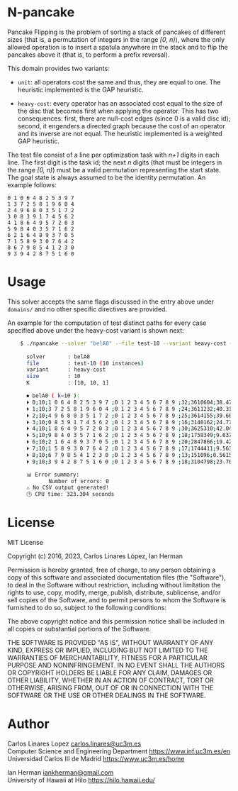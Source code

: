 # N-pancake #

Pancake Flipping is the problem of sorting a stack of pancakes of different
sizes (that is, a permutation of integers in the range *[0, n)*), where the only
allowed operation is to insert a spatula anywhere in the stack and to flip the
pancakes above it (that is, to perform a prefix reversal). 

This domain provides two variants:

* `unit`: all operators cost the same and thus, they are equal to one. The
  heuristic implemented is the GAP heuristic.
  
* `heavy-cost`: every operator has an associated cost equal to the size of the
  disc that becomes first when applying the operator. This has two consequences:
  first, there are null-cost edges (since 0 is a valid disc id); second, it
  engenders a directed graph because the cost of an operator and its inverse are
  not equal. The heuristic implemented is a weighted GAP heuristic.

The test file consist of a line per optimization task with *n+1* digits in each
line. The first digit is the task id; the next *n* digits (that must be integers
in the range *[0, n)*) must be a valid permutation representing the start state.
The goal state is always assumed to be the identity permutation. An example
follows:

``` text
0 1 0 6 4 8 2 5 3 9 7
1 3 7 2 5 8 1 9 6 0 4
2 4 9 6 8 0 3 5 1 7 2
3 0 8 3 9 1 7 4 5 6 2
4 1 8 6 4 9 5 7 2 0 3
5 9 8 4 0 3 5 7 1 6 2
6 2 1 6 4 8 9 3 7 0 5
7 1 5 8 9 3 0 7 6 4 2
8 6 7 9 8 5 4 1 2 3 0
9 3 9 4 2 8 7 5 1 6 0
```

# Usage #

This solver accepts the same flags discussed in the entry above under `domains/`
and no other specific directives are provided.

An example for the computation of test distinct paths for every case specified
above under the heavy-cost variant is shown next:

``` sh
    $ ./npancake --solver "belA0" --file test-10 --variant heavy-cost --k 10
    
      solver       : belA0
      file         : test-10 (10 instances)
      variant      : heavy-cost
      size         : 10
      K            : [10, 10, 1] 

      ⏺ belA0 ( k=10 ): 
      ⏵ 0;10;1 0 6 4 8 2 5 3 9 7 ;0 1 2 3 4 5 6 7 8 9 ;32;3610604;38.47;BELA*;✔ No error
      ⏵ 1;10;3 7 2 5 8 1 9 6 0 4 ;0 1 2 3 4 5 6 7 8 9 ;24;3611232;40.3153;BELA*;✔ No error
      ⏵ 2;10;4 9 6 8 0 3 5 1 7 2 ;0 1 2 3 4 5 6 7 8 9 ;25;3614155;39.6024;BELA*;✔ No error
      ⏵ 3;10;0 8 3 9 1 7 4 5 6 2 ;0 1 2 3 4 5 6 7 8 9 ;16;3140162;24.7753;BELA*;✔ No error
      ⏵ 4;10;1 8 6 4 9 5 7 2 0 3 ;0 1 2 3 4 5 6 7 8 9 ;30;3625310;42.0401;BELA*;✔ No error
      ⏵ 5;10;9 8 4 0 3 5 7 1 6 2 ;0 1 2 3 4 5 6 7 8 9 ;18;1758349;9.63701;BELA*;✔ No error
      ⏵ 6;10;2 1 6 4 8 9 3 7 0 5 ;0 1 2 3 4 5 6 7 8 9 ;20;2847866;19.4298;BELA*;✔ No error
      ⏵ 7;10;1 5 8 9 3 0 7 6 4 2 ;0 1 2 3 4 5 6 7 8 9 ;17;1744411;9.56371;BELA*;✔ No error
      ⏵ 8;10;6 7 9 8 5 4 1 2 3 0 ;0 1 2 3 4 5 6 7 8 9 ;13;151096;0.561578;BELA*;✔ No error
      ⏵ 9;10;3 9 4 2 8 7 5 1 6 0 ;0 1 2 3 4 5 6 7 8 9 ;18;3104798;23.7006;BELA*;✔ No error

      📊 Error summary: 
             Number of errors: 0
      ⚠ No CSV output generated!
      🕒 CPU time: 323.304 seconds
```


# License #

MIT License

Copyright (c) 2016, 2023, Carlos Linares López, Ian Herman

Permission is hereby granted, free of charge, to any person obtaining a copy
of this software and associated documentation files (the "Software"), to deal
in the Software without restriction, including without limitation the rights
to use, copy, modify, merge, publish, distribute, sublicense, and/or sell
copies of the Software, and to permit persons to whom the Software is
furnished to do so, subject to the following conditions:

The above copyright notice and this permission notice shall be included in all
copies or substantial portions of the Software.

THE SOFTWARE IS PROVIDED "AS IS", WITHOUT WARRANTY OF ANY KIND, EXPRESS OR
IMPLIED, INCLUDING BUT NOT LIMITED TO THE WARRANTIES OF MERCHANTABILITY,
FITNESS FOR A PARTICULAR PURPOSE AND NONINFRINGEMENT. IN NO EVENT SHALL THE
AUTHORS OR COPYRIGHT HOLDERS BE LIABLE FOR ANY CLAIM, DAMAGES OR OTHER
LIABILITY, WHETHER IN AN ACTION OF CONTRACT, TORT OR OTHERWISE, ARISING FROM,
OUT OF OR IN CONNECTION WITH THE SOFTWARE OR THE USE OR OTHER DEALINGS IN THE
SOFTWARE.


# Author #

Carlos Linares Lopez <carlos.linares@uc3m.es>  
Computer Science and Engineering Department <https://www.inf.uc3m.es/en>  
Universidad Carlos III de Madrid <https://www.uc3m.es/home>

Ian Herman <iankherman@gmail.com>  
University of Hawaii at Hilo <https://hilo.hawaii.edu/>  

